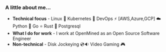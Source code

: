### A little about me...

* **Technical focus** - Linux :penguin:  Kubernetes :whale: DevOps :zap: [AWS,Azure,GCP] :cloud: Python :snake: Go :star: Rust :crab: Postgresql
* **What I do for work** - I work at OpenMined as an Open Source Software Engineer
* **Non-technical** -  Disk Jockeying :cd::sound: Video Gaming :video_game:
